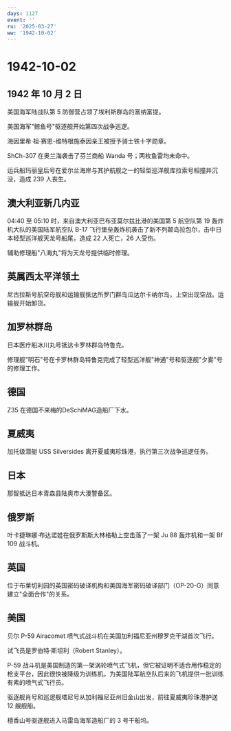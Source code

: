```yaml
---
days: 1127
event: ''
ru: '2025-03-27'
ww: '1942-10-02'
---
```


# 1942-10-02

## 1942 年 10 月 2 日

美国海军陆战队第 5 防御营占领了埃利斯群岛的富纳富提。

美国海军"鲸鱼号"驱逐舰开始第四次战争巡逻。

海因里希·祖·赛恩-维特根施泰因亲王被授予骑士铁十字勋章。

ShCh-307 在奥兰海袭击了芬兰商船 Wanda 号；两枚鱼雷均未命中。

运兵船玛丽皇后号在爱尔兰海岸与其护航舰之一的轻型巡洋舰库拉索号相撞并沉没，造成
239 人丧生。

## 澳大利亚新几内亚

04:40 至 05:10 时，来自澳大利亚巴布亚莫尔兹比港的美国第 5 航空队第 19
轰炸机大队的美国陆军航空队 B-17
飞行堡垒轰炸机袭击了新不列颠岛拉包尔，击中日本轻型巡洋舰天龙号船尾，造成
22 人死亡，26 人受伤。

辅助修理船"八海丸"将为天龙号提供临时修理。

## 英属西太平洋领土

尼古拉斯号航空母舰和运输舰抵达所罗门群岛瓜达尔卡纳尔岛，上空出现空战。运输舰开始卸货。

## 加罗林群岛

日本医疗船冰川丸号抵达卡罗林群岛特鲁克。

修理舰"明石"号在卡罗林群岛特鲁克完成了轻型巡洋舰"神通"号和驱逐舰"夕雾"号的修理工作。

## 德国

Z35 在德国不来梅的DeSchiMAG造船厂下水。

## 夏威夷

加托级潜艇 USS Silversides 离开夏威夷珍珠港，执行第三次战争巡逻任务。

## 日本

那智抵达日本青森县陆奥市大湊警备区。

## 俄罗斯

叶卡捷琳娜·布达诺娃在俄罗斯斯大林格勒上空击落了一架 Ju 88 轰炸机和一架
Bf 109 战斗机。

## 英国

位于布莱切利园的英国密码破译机构和美国海军密码破译部门（OP-20-G）同意建立"全面合作"的关系。

## 美国

贝尔 P-59 Airacomet 喷气式战斗机在美国加利福尼亚州穆罗克干湖首次飞行。

试飞员是罗伯特·斯坦利（Robert Stanley）。

P-59
战斗机是美国制造的第一架涡轮喷气式飞机，但它被证明不适合用作稳定的枪支平台，因此很快被降级为训练机，为美国陆军航空队后来的飞机提供一批训练有素的喷气式飞行员。

驱逐舰肖号和巡逻舰塔尼号从加利福尼亚州旧金山出发，前往夏威夷珍珠港护送
12 艘舰船。

檀香山号驱逐舰进入马雷岛海军造船厂的 3 号干船坞。
